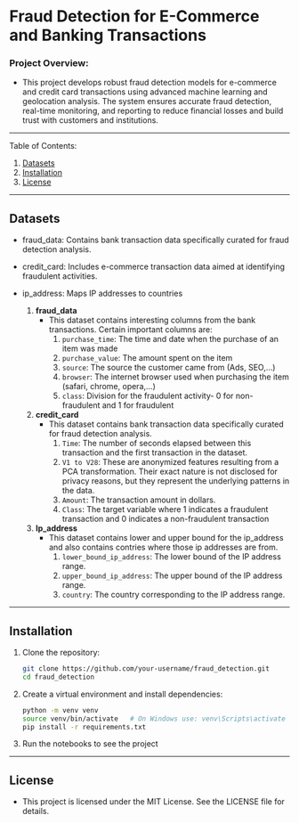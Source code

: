 # Fraud Detection for E-Commerce and Banking Transactions


### Project Overview:

- This project develops robust fraud detection models for e-commerce and credit card transactions using advanced machine learning and geolocation analysis. The system ensures accurate fraud detection, real-time monitoring, and reporting to reduce financial losses and build trust with customers and institutions.
---
Table of Contents:
1. [Datasets](#datasets)
2. [Installation](#installation)
3. [License](#license)
---

## Datasets <a name="datasets"></a>

- fraud_data: Contains bank transaction data specifically curated for fraud detection analysis.
- credit_card: Includes e-commerce transaction data aimed at identifying fraudulent activities.
- ip_address: Maps IP addresses to countries

    1. **fraud_data**
        - This dataset contains interesting columns from the bank transactions. Certain important columns are:
            1. `purchase_time`: The time and date when the purchase of an item was made
            2. `purchase_value`: The amount spent on the item
            3. `source`: The source the customer came from (Ads, SEO,...) 
            4. `browser`: The internet browser used when purchasing the item (safari, chrome, opera,...)
            5. `class`: Division for the fraudulent activity- 0 for non-fraudulent and 1 for fraudulent
    2. **credit_card**
        - This dataset contains bank transaction data specifically curated for fraud detection analysis.
            1. `Time`: The number of seconds elapsed between this transaction and the first transaction in the dataset.
            2. `V1 to V28`: These are anonymized features resulting from a PCA transformation. Their exact nature is not disclosed for privacy reasons, but they represent the underlying patterns in the data.
            3. `Amount`: The transaction amount in dollars.
            4. `Class`: The target variable where 1 indicates a fraudulent transaction and 0 indicates a non-fraudulent transaction
    3. **Ip_address**
        - This dataset contains lower and upper bound for the ip_address and also contains contries where those ip addresses are from.
            1. `lower_bound_ip_address`: The lower bound of the IP address range.
            2. `upper_bound_ip_address`: The upper bound of the IP address range.
            3. `country`: The country corresponding to the IP address range.
---
## Installation <a name="installation"></a>
1. Clone the repository:

    ```bash
    git clone https://github.com/your-username/fraud_detection.git
    cd fraud_detection
    ```

2. Create a virtual environment and install dependencies:

    ```bash
    python -m venv venv
    source venv/bin/activate   # On Windows use: venv\Scripts\activate
    pip install -r requirements.txt
    ```
3. Run the notebooks to see the project
---
## License <a name="license"></a>
- This project is licensed under the MIT License. See the LICENSE file for details.